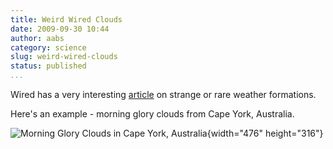 ```yaml
---
title: Weird Wired Clouds
date: 2009-09-30 10:44
author: aabs
category: science
slug: weird-wired-clouds
status: published
...
```


Wired has a very interesting [article](http://www.wired.com/wiredscience/2009/09/clouds/) on strange or rare weather formations.

Here's an example - morning glory clouds from Cape York, Australia.

![Morning Glory Clouds in Cape York, Australia](http://www.wired.com/images_blogs/wiredscience/2009/08/morninggloryclouds.jpg){width="476" height="316"}
